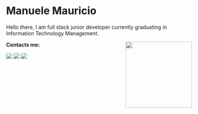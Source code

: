<div display="flex">
  <h1>Manuele Mauricio</h1>
</div>
<p align="left">Hello there, I am full stack junior developer currently graduating in Information Technology Management.</p>
<img align="right" height="180em" src="https://user-images.githubusercontent.com/74038190/216658123-b1fdfa47-8605-467a-ab8b-0e87a7916002.gif" />

<p>
  <strong>Contacts me:</strong>
</p>

<a href = "mailto:manuele.mauricio.l@gmail.com"><img src="https://img.shields.io/badge/-Gmail-%23333?style=for-the-badge&logo=gmail&logoColor=white" target="_blank"></a>
<a href="https://www.linkedin.com/in/manuele-maurício-lamenha-99460a216/" target="_blank"><img src="https://img.shields.io/badge/-LinkedIn-%230077B5?style=for-the-badge&logo=linkedin&logoColor=white" target="_blank"></a>
<a href="https://medium.com/@manuele.mauricio.l" target="_blank"><img src="https://img.shields.io/badge/Medium-12100E?style=for-the-badge&logo=medium&logoColor=white" target="_blank"></a>



